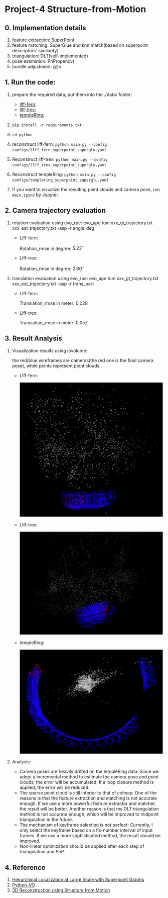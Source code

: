 # Project-4 Structure-from-Motion

## 0. Implementation details
1. feature extraction: SuperPoint
2. feature matching: SuperGlue and knn match(based on superpoint descriptors' similarity)
3. triangulation: DLT(self-implemented)
4. pose estimation: PnP(opencv)
5. bundle adjustment: g2o

## 1. Run the code:

1. prepare the required data, put them into the ./data/ folder: 
   * [llff-fern](https://drive.google.com/drive/folders/128yBriW1IG_3NJ5Rp7APSTZsJqdJdfc1);
   * [llff-trex](https://drive.google.com/drive/folders/128yBriW1IG_3NJ5Rp7APSTZsJqdJdfc1);
   * [templeRing](https://drive.google.com/drive/folders/128yBriW1IG_3NJ5Rp7APSTZsJqdJdfc1);
2. `pip install -r requirements.txt`
3. `cd python`
4. reconstruct llff-fern:  `python main.py --config configs/llff_fern_superpoint_superglu.yaml`
5. Reconstruct llff-trex: `python main.py --config configs/llff_trex_superpoint_superglu.yaml`
6. Reconstruct templeRing: `python main.py --config configs/templering_superpoint_superglu.yaml`

7. If you want to visualize the resulting point clouds and camera pose, run `main.ipynb` by Jupyter.

## 2. Camera trajectory evaluation

1. rotation evaluation using evo_rpe:  evo_ape tum xxx_gt_trajectory.txt xxx_est_trajectory.txt -asp -r angle_deg

   * Llff-fern:

     Rotation_rmse in degree: $5.23^\circ$

   * Llff-trex:

     Rotation_rmse in degree: $2.60^\circ$

2. translation evaluation using evo_rpe: evo_ape tum xxx_gt_trajectory.txt xxx_est_trajectory.txt -asp -r trans_part

   * Llff-fern:

     Translation_rmse in meter: $0.028$

   * Llff-trex:

     Translation_rmse in meter: $0.057$

     

## 3. Result Analysis

1. Visualization results using ipvolume:

   the red/blue wireframes are cameras(the red one is the final camera pose), white points represent point clouds.

   * Llff-fern:

     ![image-20231129170250562](./assets/image-20231129170250562.png)

   * Llff-trex:

     ![image-20231129170836912](./assets/image-20231129170836912.png)

   * templeRing:

     ![image-20231129165915545](./assets/image-20231129165915545.png)



2. Analysis:
   * Camera poses are heavily drifted on the templeRing data: Since we adopt a incremental method to estimate the camera pose and point clouds, the error will be accumulated. If a loop closure method is applied, the error will be reduced.
   * The sparse point cloud is still inferior to that of colmap: One of the reasons is that the feature extraction and matching is not accurate enough. If we use a more powerful feature extractor and matcher, the result will be better. Another reason is that my DLT triangulation method is not accurate enough, which will be improved to midpoint triangulation in the future.
   * The mechanism of keyframe selection is not perfect: Currently, I only select the keyframe based on a fix-number interval of input frames. If we use a more sophisticated method, the result should be improved.
   * Non-linear optimization should be applied after each step of triangulation and PnP.


## 4. Reference
1. [Hierarchical Localization at Large Scale with Superpoint Graphs](https://arxiv.org/pdf/2007.01578.pdf)
2. [Python-VO](https://github.com/Shiaoming/Python-VO)
3. [3D Reconstruction using Structure from Motion](https://github.com/harish-vnkt/structure-from-motion)